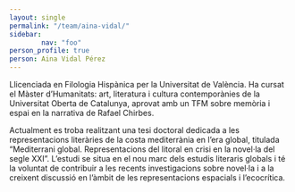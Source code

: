 ```yaml
---
layout: single
permalink: "/team/aina-vidal/"
sidebar:
        nav: "foo"
person_profile: true
person: Aina Vidal Pérez
---
```


Llicenciada en Filologia Hispànica per la Universitat de València. Ha cursat el Màster d’Humanitats: art, literatura i cultura contemporànies de la Universitat Oberta de Catalunya, aprovat amb un TFM sobre memòria i espai en la narrativa de Rafael Chirbes.

Actualment es troba realitzant una tesi doctoral dedicada a les representacions literàries de la costa mediterrània en l’era global, titulada “Mediterrani global. Representacions del litoral en crisi en la novel·la del segle XXI”. L’estudi se situa en el nou marc dels estudis literaris globals i té la voluntat de contribuir a les recents investigacions sobre novel·la i a la creixent discussió en l’àmbit de les representacions espacials i l’ecocrítica.

